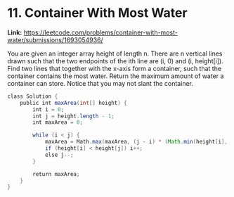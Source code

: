 # 11. Container With Most Water

**Link:** https://leetcode.com/problems/container-with-most-water/submissions/1693054936/

You are given an integer array height of length n. There are n vertical lines drawn such that the two endpoints of the ith line are (i, 0) and (i, height[i]). Find two lines that together with the x-axis form a container, such that the container contains the most water. Return the maximum amount of water a container can store. Notice that you may not slant the container.

```java
class Solution {
    public int maxArea(int[] height) {
        int i = 0;
        int j = height.length - 1;
        int maxArea = 0;

        while (i < j) {
            maxArea = Math.max(maxArea, (j - i) * (Math.min(height[i], height[j])));
            if (height[i] < height[j]) i++;
            else j--;
        }

        return maxArea;
    }
}
```
